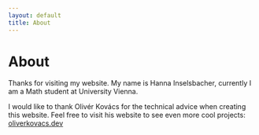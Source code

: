 ```yaml
---
layout: default
title: About 
---
```


# About 

Thanks for visiting my website. My name is Hanna Inselsbacher, currently I am a Math student at University Vienna. 

<!--$$ \sum_{n=0}^{\infty} \frac{1}{n} $$-->


I would like to thank Olivér Kovács for the technical advice when creating this website. Feel free to visit his website to see even more cool projects: [oliverkovacs.dev](https://oliverkovacs.dev/)